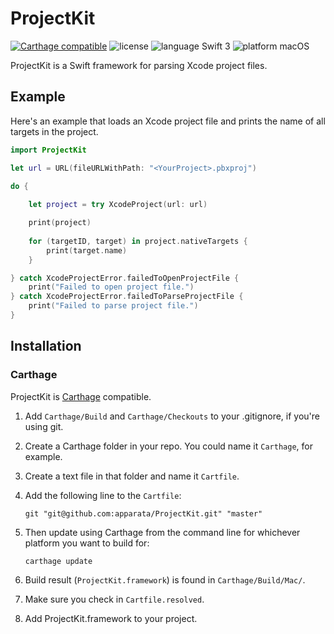 # ProjectKit

[![Carthage compatible](https://img.shields.io/badge/Carthage-compatible-4BC51D.svg?style=flat)](https://github.com/Carthage/Carthage) ![license](https://img.shields.io/badge/license-MIT-blue.svg) ![language Swift 3](https://img.shields.io/badge/language-Swift%203-orange.svg) ![platform macOS](https://img.shields.io/badge/platform-iOS%20%7C%20tvOS%20%7C%20macOS-lightgrey.svg)

ProjectKit is a Swift framework for parsing Xcode project files.

## Example

Here's an example that loads an Xcode project file and prints the name of all targets in the project.

```Swift
import ProjectKit

let url = URL(fileURLWithPath: "<YourProject>.pbxproj")

do {
    
    let project = try XcodeProject(url: url)

    print(project)
    
    for (targetID, target) in project.nativeTargets {
        print(target.name)
    }

} catch XcodeProjectError.failedToOpenProjectFile {
    print("Failed to open project file.")
} catch XcodeProjectError.failedToParseProjectFile {
    print("Failed to parse project file.")
}
```

## Installation

### Carthage

ProjectKit is [Carthage](https://github.com/Carthage/Carthage) compatible.

1. Add `Carthage/Build` and `Carthage/Checkouts` to your .gitignore, if you're using git.
2. Create a Carthage folder in your repo. You could name it `Carthage`, for example.
3. Create a text file in that folder and name it `Cartfile`.
4. Add the following line to the `Cartfile`:

    `git "git@github.com:apparata/ProjectKit.git" "master"`

5. Then update using Carthage from the command line for whichever platform you want to build for:

    `carthage update`

6. Build result (`ProjectKit.framework`) is found in `Carthage/Build/Mac/`.
7. Make sure you check in `Cartfile.resolved`.
8. Add ProjectKit.framework to your project.
